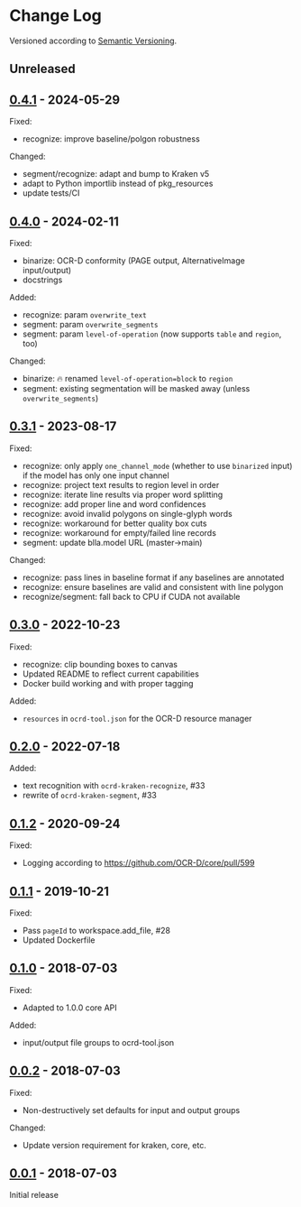 Change Log
==========

Versioned according to [Semantic Versioning](http://semver.org/).

## Unreleased

## [0.4.1] - 2024-05-29

Fixed:

  * recognize: improve baseline/polgon robustness

Changed:

  * segment/recognize: adapt and bump to Kraken v5
  * adapt to Python importlib instead of pkg_resources
  * update tests/CI

## [0.4.0] - 2024-02-11

Fixed:

  * binarize: OCR-D conformity (PAGE output, AlternativeImage input/output)
  * docstrings

Added:

  * recognize: param `overwrite_text`
  * segment: param `overwrite_segments`
  * segment: param `level-of-operation` (now supports `table` and `region`, too)

Changed:

  * binarize: :fire: renamed `level-of-operation=block` to `region`
  * segment: existing segmentation will be masked away (unless `overwrite_segments`)

## [0.3.1] - 2023-08-17

Fixed:

  * recognize: only apply `one_channel_mode` (whether to use `binarized` input)
    if the model has only one input channel
  * recognize: project text results to region level in order
  * recognize: iterate line results via proper word splitting
  * recognize: add proper line and word confidences
  * recognize: avoid invalid polygons on single-glyph words
  * recognize: workaround for better quality box cuts
  * recognize: workaround for empty/failed line records
  * segment: update blla.model URL (master→main)

Changed:

  * recognize: pass lines in baseline format if any baselines are annotated
  * recognize: ensure baselines are valid and consistent with line polygon
  * recognize/segment: fall back to CPU if CUDA not available

## [0.3.0] - 2022-10-23

Fixed:

  * recognize: clip bounding boxes to canvas
  * Updated README to reflect current capabilities
  * Docker build working and with proper tagging

Added:

  * `resources` in `ocrd-tool.json` for the OCR-D resource manager

## [0.2.0] - 2022-07-18

Added:

  * text recognition with `ocrd-kraken-recognize`, #33
  * rewrite of `ocrd-kraken-segment`, #33

## [0.1.2] - 2020-09-24

Fixed:

  * Logging according to https://github.com/OCR-D/core/pull/599

## [0.1.1] - 2019-10-21

Fixed:

  * Pass `pageId` to workspace.add_file, #28
  * Updated Dockerfile

## [0.1.0] - 2018-07-03

Fixed:

  * Adapted to 1.0.0 core API

Added:

  * input/output file groups to ocrd-tool.json

## [0.0.2] - 2018-07-03

Fixed:

  * Non-destructively set defaults for input and output groups

Changed:

  * Update version requirement for kraken, core, etc.

## [0.0.1] - 2018-07-03

Initial release

<!-- link-labels -->
[0.4.1]: v0.4.1...v0.4.0
[0.4.0]: v0.4.0...v0.3.1
[0.3.1]: v0.3.1...v0.3.0
[0.3.0]: v0.3.0...v0.2.0
[0.2.0]: v0.2.0...v0.1.2
[0.1.2]: v0.1.2...v0.1.1
[0.1.1]: v0.1.1...v0.1.0
[0.1.0]: v0.1.0...v0.0.2
[0.0.2]: v0.0.2...v0.0.1
[0.0.1]: ../../compare/HEAD...v0.0.1
